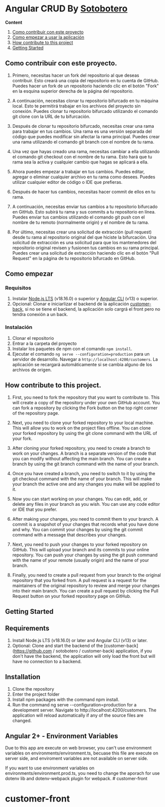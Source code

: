# Angular CRUD By [Sotobotero](https://sotobotero.com)

**Content**   
1. [Como contribuir con este proyecto](#como-contribuir-con-este-proyecto)
2. [Como empezar a usar la aplicación](#como-empezar)
3. [How contribute to this project](#how-contribute-to-this-project)
4. [Getting Started](#getting-started)

## Como contribuir con este proyecto. 
1. Primero, necesitas hacer un fork del repositorio al que deseas contribuir. Esto creará una copia del repositorio en tu cuenta de GitHub. Puedes hacer un fork de un repositorio haciendo clic en el botón "Fork" en la esquina superior derecha de la página del repositorio. 

2. A continuación, necesitas clonar tu repositorio bifurcado en tu máquina local. Esto te permitirá trabajar en los archivos del proyecto sin conexión. Puedes clonar tu repositorio bifurcado utilizando el comando git clone con la URL de tu bifurcación.

3. Después de clonar tu repositorio bifurcado, necesitas crear una rama para trabajar en tus cambios. Una rama es una versión separada del código que puedes modificar sin afectar la rama principal. Puedes crear una rama utilizando el comando git branch con el nombre de tu rama.

4. Una vez que hayas creado una rama, necesitas cambiar a ella utilizando el comando git checkout con el nombre de tu rama. Esto hará que tu rama sea la activa y cualquier cambio que hagas se aplicará a ella. 

5. Ahora puedes empezar a trabajar en tus cambios. Puedes editar, agregar o eliminar cualquier archivo en tu rama como desees. Puedes utilizar cualquier editor de código o IDE que prefieras. 

6. Después de hacer tus cambios, necesitas hacer commit de ellos en tu rama. 

7. A continuación, necesitas enviar tus cambios a tu repositorio bifurcado en GitHub. Esto subirá tu rama y sus commits a tu repositorio en línea. Puedes enviar tus cambios utilizando el comando git push con el nombre de tu remoto (normalmente origin) y el nombre de tu rama.

8. Por último, necesitas crear una solicitud de extracción (pull request) desde tu rama al repositorio original del que hiciste la bifurcación. Una solicitud de extracción es una solicitud para que los mantenedores del repositorio original revisen y fusionen tus cambios en su rama principal. Puedes crear una solicitud de extracción haciendo clic en el botón "Pull Request" en la página de tu repositorio bifurcado en GitHub. 
## Como empezar
### Requisitos
1. Instalar [Node.js LTS](https://nodejs.org/es/) (v18.16.0) o superior y [Angular CLI](https://cli.angular.io/) (v13) o superior.
2. Opcional: Clonar e iniciarlizar el backend de la aplicación [customer-back](https://github.com/sotobotero/customer-back), si no se tiene el backend, la aplicación solo cargrá el front pero no tendra conexión a un back.
### Instalación
1. Clonar el repositorio
2. Entrar a la carpeta del proyecto
3. Instalar los paquetes de npm con el comando `npm install`.
4. Ejecutar el comando `ng serve --configuration=production` para un servidor de desarrollo. Navegar a `http://localhost:4200/customers`. 
La aplicación se recargará automáticamente si se cambia alguno de los archivos de origen.


## How contribute to this project. 
1. First, you need to fork the repository that you want to contribute to. This will create a copy of the repository under your own GitHub account. You can fork a repository by clicking the Fork button on the top right corner of the repository page.

2. Next, you need to clone your forked repository to your local machine. This will allow you to work on the project files offline. You can clone your forked repository by using the git clone command with the URL of your fork. 

3. After cloning your forked repository, you need to create a branch to work on your changes. A branch is a separate version of the code that you can modify without affecting the main branch. You can create a branch by using the git branch command with the name of your branch. 

4. Once you have created a branch, you need to switch to it by using the git checkout command with the name of your branch. This will make your branch the active one and any changes you make will be applied to it.

5. Now you can start working on your changes. You can edit, add, or delete any files in your branch as you wish. You can use any code editor or IDE that you prefer. 

6. After making your changes, you need to commit them to your branch. A commit is a snapshot of your changes that records what you have done and why. You can commit your changes by using the git commit command with a message that describes your changes. 

7. Next, you need to push your changes to your forked repository on GitHub. This will upload your branch and its commits to your online repository. You can push your changes by using the git push command with the name of your remote (usually origin) and the name of your branch. 

8. Finally, you need to create a pull request from your branch to the original repository that you forked from. A pull request is a request for the maintainers of the original repository to review and merge your changes into their main branch. You can create a pull request by clicking the Pull Request button on your forked repository page on GitHub.

## Getting Started

## Requirements
1. Install Node.js LTS (v18.16.0) or later and Angular CLI (v13) or later.
2. Optional: Clone and start the backend of the [customer-back](https://github.com / sotobotero / customer-back) application, if you don't have the backend, the application will only load the front but will have no connection to a backend.


## Installation
1. Clone the repository
2. Enter the project folder
3. Install npm packages with the command npm install.
4. Run the command ng serve --configuration=production for a development server. Navigate to http://localhost:4200/customers.
The application will reload automatically if any of the source files are changed.


## Angular 2+ - Environment Variables
Due to this app are execute on web browser, you can't use environment variables on environments/environment.ts, becuase this file are execute on server side, and enviroment variables are not available on server side.

If you want to use environment variables on environments/environment.prod.ts, you need to change the aporach for use dotenv lib and  dotenv-webpack plugin for webpack. # customer-front
# customer-front
